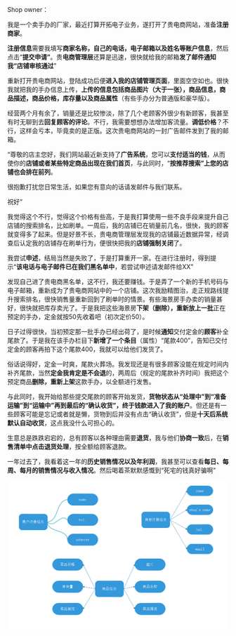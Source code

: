 Shop owner：

 

我是一个卖手办的厂家，最近打算开拓电子业务，遂打开了贵电商网站，准备**注册商家**。

 

**注册信息**需要我填写**商家名称，自己的电话，电子邮箱以及姓名等账户信息**，然后点击“**提交申请”**。贵**电商管理层**还算是迅速，很快就给我的邮箱**发了邮件通知我“店铺审核通过**”

 

重新打开贵电商网站，登陆成功后便**进入我的店铺管理页面**，里面空空如也。很快我就把我的手办信息上传，**上传的信息包括商品图片（大于一张），商品信息，商品描述，商品价格，库存量以及商品属性**（有些手办分为普通版和豪华版）。

 

经营两个月有余了，销量还是比较惨淡，除了几个老顾客外很少有新顾客，我甚至有时无聊到去**回复顾客的评论**。不行，我需要想想办法增加客流量。**调低价格**？不行，这样会亏本，毕竟卖的是正版。这次贵电商网站的一封广告邮件发到了我的邮箱。

 

“尊敬的店主您好，我们网站最近新支持了**广告系统**，您可以**支付适当的钱**，从而使你的**店铺或者某些特定商品出现在我们首页**，与此同时，“**按推荐搜索”上您的店铺也会排在前列**。

很抱歉打扰您日常生活，如果您有意向的话请发邮件与我们联系。

祝好”

 

我觉得这个不行，觉得这个价格有些高，于是我打算使用一些不良手段来提升自己店铺的搜索排名，比如刷单。一周后，我的店铺已在销量前几名，很快，我的顾客就变得多了起来。但是好景不长，贵电商管理层发现我的店铺最近数据异常，经调查后认定我的店铺存在刷单行为，便很快把我的**店铺强制关闭**了。

 

我尝试**申述**，结局当然是失败了，于是打算重开一家。在进行注册时，得到提示“**该电话与电子邮件已在我们黑名单中**，若尝试申述请发邮件给XX”

 

发现自己进了贵电商黑名单，这不行，我还要赚钱。于是弄了一个新的手机号码与电子邮箱，重新成为了贵电商网站中的一个店铺。这次我励精图治，走正规路线提升搜索排名，很快销售量重新回到了刷单时的情景。有些海景房手办卖的销量甚好，很快就把库存卖光了。于是我把这些海景房**下架（删除），重新放上一批**正在预定的手办，定金就按50先收着吧（初次定价50）。

 

日子过得很快，当初预定那一批手办已经出荷了，是时候**通知**交付定金的**顾客**补全尾款了。于是我在该手办栏目下**新增了一个条目**（属性）“尾款400”，告知已交付定金的顾客再拍下这个尾款400，我就可以给他们发货了。

 

俗话说得好，定金一时爽，尾款火葬场。我发现还是有很多顾客没能在规定时间内补齐尾款，当然**定金我肯定是不会退**的，两周后（规定的尾款补齐时间）我把这个预定商品**删除，重新上架**这款手办，以全额进行发售。

 

与此同时，我开始给那些提交尾款的顾客开始发货，**货物状态从“处理中”到“准备运输”到“运输中”再到最后的“确认收货”，终于钱款进入了我的账户**。但还是有一些顾客可能是忘记或者就是懒，货物到后并没有点击“确认收货”，但是**十天后系统默认自动收货**，这点我没什么可担心的。

 

生意总是跌跌宕宕的，总有顾客以各种理由需要**退货**，我与他们**协商一致**后，在**销售清单中点击退货处理**，按全额给顾客退款。

 

一年过去了，我看着这一年的**历史销售情况以及年利润**，我甚至可以查看**每日、每周、每月的销售情况与收入情况**。然后喝着茶默默感慨到“死宅的钱真好骗啊”

 



 

 ![用户注册信息商家注册信息商品信息](image\用户注册信息商家注册信息商品信息.png)

 

 

 

 

 

 

 

 

 

 

 

 

 

 

 

 